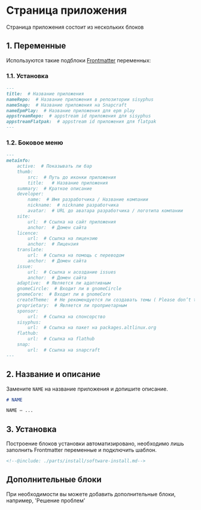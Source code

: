 # Страница приложения 

Страница приложения состоит из нескольких блоков

## 1. Переменные

Используются такие подблоки [Frontmatter](../pages/vitepress#frontmatter) переменных:

### 1.1. Установка

```markdown
---
title:  # Название приложения
nameRepo:  # Название приложения в репозитории sisyphus
nameSnap:  # Название приложения на Snapcraft
nameEpmPlay:  # Название приложения для epm play
appstreamRepo:  # appstream id приложения для sisyphus
appstreamFlatpak:  # appstream id приложения для flatpak
---
```

### 1.2. Боковое меню

```markdown
---
metainfo:
    active:  # Показывать ли бар
    thumb:
        src:  # Путь до иконки приложения
        title:   # Название приложения
    summary:  # Краткое описание
    developer: 
        name:  # Имя разработчика / Название компании
        nickname:  # nickname разработчика
        avatar:  # URL до аватара разработчика / логотипа компании
    site:
        url:  # Ссылка на сайт приложения 
        anchor:  # Домен сайта
    licence:
        url:  # Ссылка на лицензию
        anchor:  # Лицензия
    translate:
        url:  # Ссылка на помощь с переводом
        anchor:  # Домен сайта
    issue: 
        url:  # Ссылка н асоздание issues
        anchor:  # Домен сайта
    adaptive:  # Является ли адаптивным
    gnomeCircle:  # Входит ли в gnomeCircle
    gnomeCore:  # Входит ли в gnomeCore
    createTheme:  # Не рекомендуется ли создавать темы ( Please don’t theme ) 
    proprietary:  # Является ли проприетарным 
    sponsor: 
        url:  # Ссылка на спонсорство
    sisyphus:
        url:  # Ссылка на пакет на packages.altlinux.org
    flathub:
        url:  # Ссылка на flathub
    snap:
        url:  # Ссылка на snapcraft
---
```

## 2. Название и описание

Замените `NAME` на название приложения и допишите описание.

```markdown
# NAME

NAME — ...
```

## 3. Установка

Построение блоков установки автоматизировано, необходимо лишь заполнить Frontmatter переменные и подключить шаблон.

```markdown
<!--@include: ./parts/install/software-install.md-->
```

## Дополнительные блоки 

При необходимости вы можете добавить дополнительные блоки, например, 'Решение проблем'